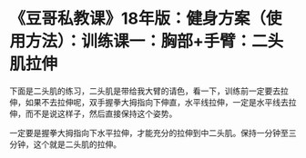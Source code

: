 # 《豆哥私教课》18年版：健身方案（使用方法）：训练课一：胸部+手臂：二头肌拉伸

下面是二头肌的练习，二头肌是带给我大臂的请色，看一下，训练前一定要去拉伸，如果不去拉伸呢，双手握拳大拇指向下伸直，水平线拉伸，一定是水平线去拉伸，而不是说这样子，然后直接保持这个姿势。

一定要是握拳大拇指向下水平拉伸，才能充分的拉伸到中二头肌。保持一分钟至三分钟，这个就是二头肌的拉伸。